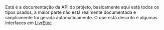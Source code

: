 Está é a documentação da API do projeto, basicamente aqui está todos os tipos usados, a maior parte não está realmente documentada e simplismente foi gerada automaticamente. 
O que está descrito é algumas interfaces em [LivrEtec](xref:LivrEtec)
